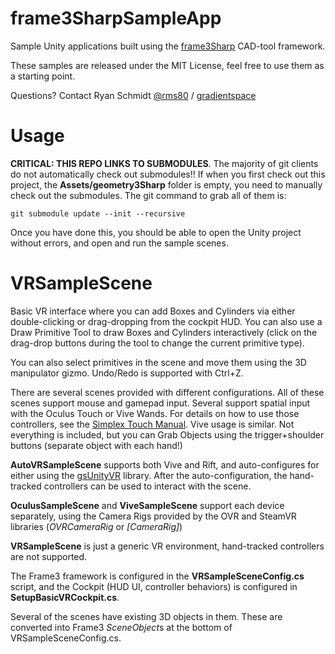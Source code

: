 # frame3SharpSampleApp

Sample Unity applications built using the [frame3Sharp](https://github.com/gradientspace/frame3Sharp) CAD-tool framework.

These samples are released under the MIT License, feel free to use them as a starting point.

Questions? Contact Ryan Schmidt [@rms80](http://www.twitter.com/rms80) / [gradientspace](http://www.gradientspace.com)


# Usage

**CRITICAL: THIS REPO LINKS TO SUBMODULES**. The majority of git clients do not automatically check out submodules!! If when you first check out this project, the **Assets/geometry3Sharp** folder is empty, you need to manually check out the submodules. The git command to grab all of them is:

    git submodule update --init --recursive

Once you have done this, you should be able to open the Unity project without errors, and open and run the sample scenes.


# VRSampleScene 

Basic VR interface where you can add Boxes and Cylinders via either double-clicking or drag-dropping from the cockpit HUD. You can also use a Draw Primitive Tool to draw Boxes and Cylinders interactively (click on the drag-drop buttons  during the tool to change the current primitive type).

You can also select primitives in the scene and move them using the 3D manipulator gizmo. Undo/Redo is supported with Ctrl+Z.

There are several scenes provided with different configurations. All of these scenes support mouse and gamepad input. Several support spatial input with the Oculus Touch or Vive Wands. For details on how to use those controllers, see the [Simplex Touch Manual](http://www.gradientspace.com/simplex-touch-controls). Vive usage is similar. Not everything is included, but you can Grab Objects using the trigger+shoulder buttons (separate object with each hand!)


**AutoVRSampleScene** supports both Vive and Rift, and auto-configures for either using the [gsUnityVR](https://github.com/gradientspace/gsUnityVR) library. After the auto-configuration, the hand-tracked controllers can be used to interact with the scene. 

**OculusSampleScene** and **ViveSampleScene** support each device separately, using the Camera Rigs provided by the OVR and SteamVR libraries (*OVRCameraRig* or *[CameraRig]*)

**VRSampleScene** is just a generic VR environment, hand-tracked controllers are not supported. 

The Frame3 framework is configured in the **VRSampleSceneConfig.cs** script, and the Cockpit (HUD UI, controller behaviors) is configured in **SetupBasicVRCockpit.cs**.

Several of the scenes have existing 3D objects in them. These are converted into Frame3 *SceneObject*s at the bottom of  VRSampleSceneConfig.cs. 

